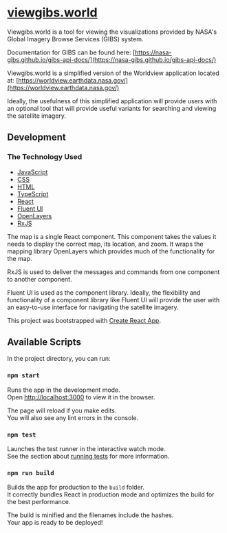 # [viewgibs.world](https://viewgibs.world)

Viewgibs.world is a tool for viewing the visualizations provided by NASA's Global Imagery Browse Services (GIBS) system.

Documentation for GIBS can be found here: 
[https://nasa-gibs.github.io/gibs-api-docs/](https://nasa-gibs.github.io/gibs-api-docs/)

Viewgibs.world is a simplified version of the Worldview application located at: [https://worldview.earthdata.nasa.gov/](https://worldview.earthdata.nasa.gov/)

Ideally, the usefulness of this simplified application will provide users with an optional tool that will provide useful variants for searching and viewing the satellite imagery.

## Development

### The Technology Used

* [JavaScript](https://developer.mozilla.org/en-US/docs/Web/JavaScript)
* [CSS](https://developer.mozilla.org/en-US/docs/Web/CSS)
* [HTML](https://developer.mozilla.org/en-US/docs/Web/HTML)
* [TypeScript](https://www.typescriptlang.org)
* [React](https://reactjs.org/)
* [Fluent UI](https://developer.microsoft.com/en-us/fluentui)
* [OpenLayers](https://openlayers.org/)
* [RxJS](https://rxjs.dev/)


The map is a single React component. This component takes the values it needs to display the correct map, its location, and zoom. It wraps the mapping library OpenLayers which provides much of the functionality for the map.

RxJS is used to deliver the messages and commands from one component to another component.

Fluent UI is used as the component library. Ideally, the flexibility and functionality of a component library like Fluent UI will provide the user with an easy-to-use interface for navigating the satellite imagery.

This project was bootstrapped with [Create React App](https://github.com/facebook/create-react-app).

## Available Scripts

In the project directory, you can run:

### `npm start`

Runs the app in the development mode.\
Open [http://localhost:3000](http://localhost:3000) to view it in the browser.

The page will reload if you make edits.\
You will also see any lint errors in the console.

### `npm test`

Launches the test runner in the interactive watch mode.\
See the section about [running tests](https://facebook.github.io/create-react-app/docs/running-tests) for more information.

### `npm run build`

Builds the app for production to the `build` folder.\
It correctly bundles React in production mode and optimizes the build for the best performance.

The build is minified and the filenames include the hashes.\
Your app is ready to be deployed!

